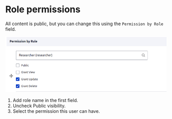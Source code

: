 # Role permissions

All content is public, but you can change this using the `Permission by Role` field.

![Permission Field](images/permission-role-field.png)

1) Add role name in the first field.
2) Uncheck Public visibility.
3) Select the permission this user can have.
